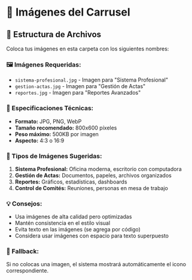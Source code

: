 # 📸 Imágenes del Carrusel

## 📁 Estructura de Archivos

Coloca tus imágenes en esta carpeta con los siguientes nombres:

### 🖼️ Imágenes Requeridas:
- `sistema-profesional.jpg` - Imagen para "Sistema Profesional"
- `gestion-actas.jpg` - Imagen para "Gestión de Actas"  
- `reportes.jpg` - Imagen para "Reportes Avanzados"

### 📏 Especificaciones Técnicas:
- **Formato:** JPG, PNG, WebP
- **Tamaño recomendado:** 800x600 píxeles
- **Peso máximo:** 500KB por imagen
- **Aspecto:** 4:3 o 16:9

### 🎨 Tipos de Imágenes Sugeridas:
1. **Sistema Profesional:** Oficina moderna, escritorio con computadora
2. **Gestión de Actas:** Documentos, papeles, archivos organizados
3. **Reportes:** Gráficos, estadísticas, dashboards
4. **Control de Comités:** Reuniones, personas en mesa de trabajo

### 💡 Consejos:
- Usa imágenes de alta calidad pero optimizadas
- Mantén consistencia en el estilo visual
- Evita texto en las imágenes (se agrega por código)
- Considera usar imágenes con espacio para texto superpuesto

### 🔄 Fallback:
Si no colocas una imagen, el sistema mostrará automáticamente el icono correspondiente.



